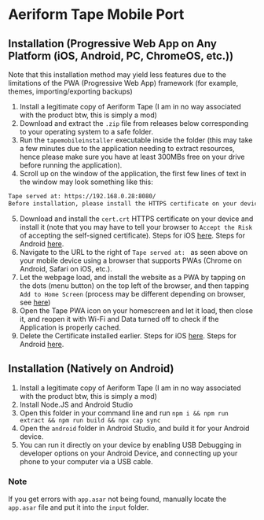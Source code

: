 # Aeriform Tape Mobile Port

## Installation (Progressive Web App on Any Platform (iOS, Android, PC, ChromeOS, etc.))
Note that this installation method may yield less features due to the limitations of the PWA (Progressive Web App) framework (for example, themes, importing/exporting backups)
1. Install a legitimate copy of Aeriform Tape (I am in no way associated with the product btw, this is simply a mod)
2. Download and extract the `.zip` file from releases below corresponding to your operating system to a safe folder.
3. Run the `tapemobileinstaller` executable inside the folder (this may take a few minutes due to the application needing to extract resources, hence please make sure you have at least 300MBs free on your drive before running the application).
4. Scroll up on the window of the application, the first few lines of text in the window may look something like this: 
```bash
Tape served at: https://192.168.0.28:8080/
Before installation, please install the HTTPS certificate on your device at: https://192.168.0.28:8080/cert.crt
```
5. Download and install the `cert.crt` HTTPS certificate on your device and install it (note that you may have to tell your browser to `Accept the Risk` of accepting the self-signed certificate). Steps for iOS [here](https://apple.stackexchange.com/a/321537). Steps for Android [here](https://httptoolkit.tech/blog/android-11-trust-ca-certificates/#whats-changed).
6. Navigate to the URL to the right of `Tape served at: ` as seen above on your mobile device using a browser that supports PWAs (Chrome on Android, Safari on iOS, etc.).
7. Let the webpage load, and install the website as a PWA by tapping on the dots (menu button) on the top left of the browser, and then tapping `Add to Home Screen` (process may be different depending on browser, see [here](https://mobilesyrup.com/2020/05/24/how-install-progressive-web-app-pwa-android-ios-pc-mac/))
8. Open the Tape PWA icon on your homescreen and let it load, then close it, and reopen it with Wi-Fi and Data turned off to check if the Application is properly cached.
9. Delete the Certificate installed earlier. Steps for iOS [here](https://kb.iu.edu/d/basz). Steps for Android [here](https://support.google.com/pixelphone/answer/2844832?hl=en#remove).


## Installation (Natively on Android)

1. Install a legitimate copy of Aeriform Tape (I am in no way associated with the product btw, this is simply a mod)
7. Install Node.JS and Android Studio
8. Open this folder in your command line and run `npm i && npm run extract && npm run build && npx cap sync`
9. Open the `android` folder in Android Studio, and build it for your Android device.
10. You can run it directly on your device by enabling USB Debugging in developer options on your Android Device, and connecting up your phone to your computer via a USB cable.

### Note
If you get errors with `app.asar` not being found, manually locate the `app.asar` file and put it into the `input` folder.
